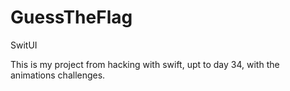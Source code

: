 # GuessTheFlag 

SwitUI

This is my project from hacking with swift, upt to day 34, with the animations challenges.
